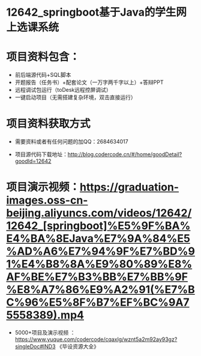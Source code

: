 #   12642_springboot基于Java的学生网上选课系统

#   项目资料包含：
*    前后端源代码+SQL脚本
*    开题报告（任务书）+配套论文（一万字两千字以上）+答辩PPT
*   远程调试包运行（toDesk远程控屏调试）
*   一键启动项目（无需搭建复杂环境，双击直接运行）


#   项目资料获取方式
*   需要资料或者有任何问题的加QQ：2684634017

*   项目源代码下载地址：http://blog.codercode.cn/#/home/goodDetail?goodId=12642

#  项目演示视频：https://graduation-images.oss-cn-beijing.aliyuncs.com/videos/12642/12642_[springboot]%E5%9F%BA%E4%BA%8EJava%E7%9A%84%E5%AD%A6%E7%94%9F%E7%BD%91%E4%B8%8A%E9%80%89%E8%AF%BE%E7%B3%BB%E7%BB%9F%E8%A7%86%E9%A2%91(%E7%BC%96%E5%8F%B7%EF%BC%9A75558389).mp4

*  5000+项目及演示视频 ：https://www.yuque.com/codercode/cqaxlg/wznt5a2m92ay93gz?singleDoc#lND3 《毕设资源大全》
